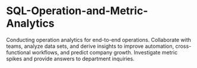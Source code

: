 # SQL-Operation-and-Metric-Analytics
Conducting operation analytics for end-to-end operations. Collaborate with teams, analyze data sets, and derive insights to improve automation, cross-functional workflows, and predict company growth. Investigate metric spikes and provide answers to department inquiries.
